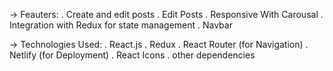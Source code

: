 -> Feauters:
    . Create and edit posts
    . Edit Posts
    . Responsive With Carousal
    . Integration with Redux for state   management
    . Navbar 


-> Technologies Used:
    . React.js
    . Redux
    . React Router (for Navigation)
    . Netlify (for Deployment)
    . React Icons
    . other dependencies
